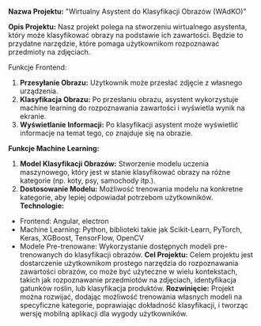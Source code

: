 **Nazwa Projektu:** "Wirtualny Asystent do Klasyfikacji Obrazów (WAdKO)"

**Opis Projektu:**
Nasz projekt polega na stworzeniu wirtualnego asystenta, który może klasyfikować obrazy na podstawie ich zawartości. Będzie to przydatne narzędzie, które pomaga użytkownikom rozpoznawać przedmioty na zdjęciach.

Funkcje Frontend:
1. **Przesyłanie Obrazu:** Użytkownik może przesłać zdjęcie z własnego urządzenia.
2. **Klasyfikacja Obrazu:** Po przesłaniu obrazu, asystent wykorzystuje machine learning do rozpoznawania zawartości i wyświetla wynik na ekranie.
3. **Wyświetlanie Informacji:** Po klasyfikacji asystent może wyświetlić informacje na temat tego, co znajduje się na obrazie.

**Funkcje Machine Learning:**
1. **Model Klasyfikacji Obrazów:** Stworzenie modelu uczenia maszynowego, który jest w stanie klasyfikować obrazy na różne kategorie (np. koty, psy, samochody itp.).
2. **Dostosowanie Modelu:** Możliwość trenowania modelu na konkretne kategorie, aby lepiej odpowiadał potrzebom użytkowników.
**Technologie:**
- Frontend: Angular, electron
- Machine Learning: Python, biblioteki takie jak Scikit-Learn, PyTorch, Keras, XGBoost, TensorFlow, OpenCV
- Modele Pre-trenowane: Wykorzystanie dostępnych modeli pre-trenowanych do klasyfikacji obrazów.
**Cel Projektu:**
Celem projektu jest dostarczenie użytkownikom prostego narzędzia do rozpoznawania zawartości obrazów, co może być użyteczne w wielu kontekstach, takich jak rozpoznawanie przedmiotów na zdjęciach, identyfikacja gatunków roślin, lub klasyfikacja produktów.
**Rozwinięcie:**
Projekt można rozwijać, dodając możliwość trenowania własnych modeli na specyficzne kategorie, poprawiając dokładność klasyfikacji, i tworząc wersję mobilną aplikacji dla wygody użytkowników.
